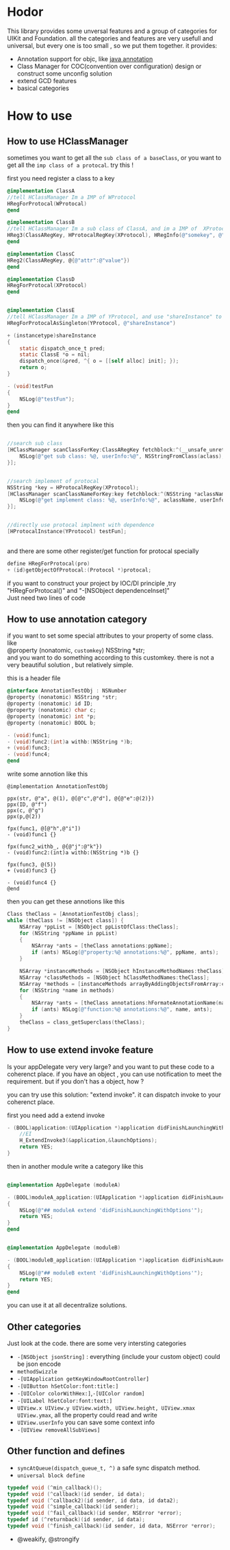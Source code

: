 # Hodor

This library provides some unversal features and a group of categories for UIKit and Foundation. all the categories and features are very usefull and universal, but every one is too small , so we put them together.
it provides:  
* Annotation support for objc, like [java annotation](https://en.wikipedia.org/wiki/Java_annotation)  
* Class Manager for COC(convention over configuration) design or construct some unconfig solution  
* extend GCD features  
* basical categories 

# How to use
## How to use HClassManager

sometimes you want to get all the `sub class of a baseClass`, or you want to get all the `imp class of a protocal`. try this !

first you need register a class to a key

```objective-c   
@implementation ClassA
//tell HClassManager Im a IMP of WProtocol
HRegForProtocal(WProtocal)
@end

@implementation ClassB
//tell HClassManager Im a sub class of ClassA, and im a IMP of  XProtocol, then I has some other property
HReg3(ClassARegKey, HProtocalRegKey(XProtocol), HRegInfo(@"somekey", @"userinfo"))
@end

@implementation ClassC
HReg2(ClassARegKey, @{@"attr":@"value"})
@end

@implementation ClassD
HRegForProtocal(XProtocol)
@end


@implementation ClassE
//tell HClassManager Im a IMP of YProtocol, and use "shareInstance" to get an object
HRegForProtocalAsSingleton(YProtocol, @"shareInstance")

+ (instancetype)shareInstance
{
    static dispatch_once_t pred;
    static ClassE *o = nil;
    dispatch_once(&pred, ^{ o = [[self alloc] init]; });
    return o;
}

- (void)testFun
{
    NSLog(@"testFun");
}
@end
```

then you can find it anywhere like this  
```objective-c  

//search sub class
[HClassManager scanClassForKey:ClassARegKey fetchblock:^(__unsafe_unretained Class aclass, id userInfo) {
    NSLog(@"get sub class: %@, userInfo:%@", NSStringFromClass(aclass), userInfo);
}];


//search implement of protocal
NSString *key = HProtocalRegKey(XProtocol);
[HClassManager scanClassNameForKey:key fetchblock:^(NSString *aclassName, id userInfo) {
    NSLog(@"get implement class: %@, userInfo:%@", aclassName, userInfo);
}];


//directly use protocal implment with dependence
[HProtocalInstance(YProtocol) testFun];
	
```
and there are some other register/get function for protocal specially
```objective-c  
define HRegForProtocal(pro)
+ (id)getObjectOfProtocal:(Protocol *)protocal;
```
if you want to construct your project by IOC/DI principle ,try "HRegForProtocal()" and "-[NSObject dependenceInset]"  
Just need two lines of code  

## How to use annotation category
if you want to set some special attributes to your property of some class. like  
@property (nonatomic, `customkey`) NSString *str;  
and you want to do something according to this customkey.
there is not a very beautiful solution , but relatively simple.

this is a header file
```objective-c   
@interface AnnotationTestObj : NSNumber
@property (nonatomic) NSString *str;
@property (nonatomic) id ID;
@property (nonatomic) char c;
@property (nonatomic) int *p;
@property (nonatomic) BOOL b;

- (void)func1;
- (void)func2:(int)a withb:(NSString *)b;
+ (void)func3;
- (void)func4;
@end

```
write some annotion like this
```
@implementation AnnotationTestObj

ppx(str, @"a", @(1), @[@"c",@"d"], @{@"e":@(2)})
ppx(ID, @"f")
ppx(c, @"g")
ppx(p,@(2))

fpx(func1, @[@"h",@"i"])
- (void)func1 {}

fpx(func2_withb_, @{@"j":@"k"})
- (void)func2:(int)a withb:(NSString *)b {}

fpx(func3, @(5))
+ (void)func3 {}

- (void)func4 {}
@end
```

then you can get these annotions like this

```objective-c 
Class theClass = [AnnotationTestObj class];
while (theClass != [NSObject class]) {
    NSArray *ppList = [NSObject ppListOfClass:theClass];
    for (NSString *ppName in ppList)
    {
        NSArray *ants = [theClass annotations:ppName];
        if (ants) NSLog(@"property:%@ annotations:%@", ppName, ants);
    }

    NSArray *instanceMethods = [NSObject hInstanceMethodNames:theClass];
    NSArray *classMethods = [NSObject hClassMethodNames:theClass];
    NSArray *methods = [instanceMethods arrayByAddingObjectsFromArray:classMethods];
    for (NSString *name in methods)
    {
        NSArray *ants = [theClass annotations:hFormateAnnotationName(name)];
        if (ants) NSLog(@"function:%@ annotations:%@", name, ants);
    }
    theClass = class_getSuperclass(theClass);
}
```

## How to use extend invoke feature
Is your appDelegate very very large? and you want to put these code to a coherenct place. if you have an object , you can use notification to meet the requirement. but if you don't has a object, how ?

you can try use this solution: "extend invoke". it can dispatch invoke to your coherenct place.

first you need add a extend invoke

```objective-c
- (BOOL)application:(UIApplication *)application didFinishLaunchingWithOptions:(NSDictionary *)launchOptions {
    //EI
    H_ExtendInvoke3(&application,&launchOptions);
    return YES;
}

```


then in another module write a category like this
```objective-c

@implementation AppDelegate (moduleA)

- (BOOL)moduleA_application:(UIApplication *)application didFinishLaunchingWithOptions:(NSDictionary *)launchOptions
{
    NSLog(@"## moduleA extend 'didFinishLaunchingWithOptions'");
    return YES;
}
@end


@implementation AppDelegate (moduleB)

- (BOOL)moduleB_application:(UIApplication *)application didFinishLaunchingWithOptions:(NSDictionary *)launchOptions
{
    NSLog(@"## moduleB extent 'didFinishLaunchingWithOptions'");
    return YES;
}
@end

```
you can use it at all decentralize solutions.

## Other categories

Just look at the code. there are some very intersting categories
* `-[NSObject jsonString]` : everything (include your custom object) could be json encode  
* `methodSwizzle`  
* `-[UIApplication getKeyWindowRootController]`  
* `-[UIButton hSetColor:font:title:]`  
* `-[UIColor colorWithHex:]`,`-[UIColor random]`  
* `-[UILabel hSetColor:font:text:]`   
* `UIView.x UIView.y UIView.width, UIView.height, UIView.xmax UIView.ymax`, all the property could read and write  
* `UIView.userInfo` you can save some context info
* `-[UIView removeAllSubViews]`

## Other function and defines
* `syncAtQueue(dispatch_queue_t, ^)` a safe sync dispatch method. 
* `universal block define`
```objective-c
typedef void (^min_callback)();
typedef void (^callback)(id sender, id data);
typedef void (^callback2)(id sender, id data, id data2);
typedef void (^simple_callback)(id sender);
typedef void (^fail_callback)(id sender, NSError *error);
typedef id (^returnback)(id sender, id data);
typedef void (^finish_callback)(id sender, id data, NSError *error);
```
* @weakify, @strongify
